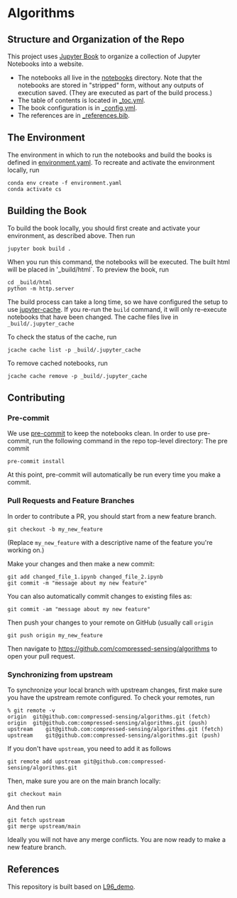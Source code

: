 # Algorithms

## Structure and Organization of the Repo

This project uses [Jupyter Book](https://jupyterbook.org/) to organize a collection of
Jupyter Notebooks into a website.

- The notebooks all live in the [notebooks]() directory.
  Note that the notebooks are stored in "stripped" form, without any outputs of execution saved.
  (They are executed as part of the build process.)
- The table of contents is located in [\_toc.yml]().
- The book configuration is in [\_config.yml]().
- The references are in [\_references.bib]().

## The Environment

The environment in which to run the notebooks and build the books is defined in
[environment.yaml]().
To recreate and activate the environment locally, run

```
conda env create -f environment.yaml
conda activate cs
```

## Building the Book

To build the book locally, you should first create and activate your environment,
as described above. Then run

```
jupyter book build .
```

When you run this command, the notebooks will be executed.
The built html will be placed in '\_build/html`.
To preview the book, run

```
cd _build/html
python -m http.server
```

The build process can take a long time, so we have configured the setup to use
[jupyter-cache](https://jupyter-cache.readthedocs.io/en/latest/).
If you re-run the `build` command, it will only re-execute notebooks
that have been changed. The cache files live in `_build/.jupyter_cache`

To check the status of the cache, run

```
jcache cache list -p _build/.jupyter_cache
```

To remove cached notebooks, run

```
jcache cache remove -p _build/.jupyter_cache
```

## Contributing

### Pre-commit

We use [pre-commit](https://pre-commit.com/) to keep the notebooks clean.
In order to use pre-commit, run the following command in the repo top-level directory:
The pre commit

```
pre-commit install
```

At this point, pre-commit will automatically be run every time you make a commit.

### Pull Requests and Feature Branches

In order to contribute a PR, you should start from a new feature branch.

```
git checkout -b my_new_feature
```

(Replace `my_new_feature` with a descriptive name of the feature you're working on.)

Make your changes and then make a new commit:

```
git add changed_file_1.ipynb changed_file_2.ipynb
git commit -m "message about my new feature"
```

You can also automatically commit changes to existing files as:

```
git commit -am "message about my new feature"
```

Then push your changes to your remote on GitHub (usually call `origin`

```
git push origin my_new_feature
```

Then navigate to https://github.com/compressed-sensing/algorithms to open your pull request.

### Synchronizing from upstream

To synchronize your local branch with upstream changes, first make sure you have the upstream remote configured.
To check your remotes, run

```
% git remote -v
origin	git@github.com:compressed-sensing/algorithms.git (fetch)
origin	git@github.com:compressed-sensing/algorithms.git (push)
upstream	git@github.com:compressed-sensing/algorithms.git (fetch)
upstream	git@github.com:compressed-sensing/algorithms.git (push)
```

If you don't have `upstream`, you need to add it as follows

```
git remote add upstream git@github.com:compressed-sensing/algorithms.git
```

Then, make sure you are on the main branch locally:

```
git checkout main
```

And then run

```
git fetch upstream
git merge upstream/main
```

Ideally you will not have any merge conflicts.
You are now ready to make a new feature branch.

## References
This repository is built based on [L96_demo](https://github.com/m2lines/L96_demo).